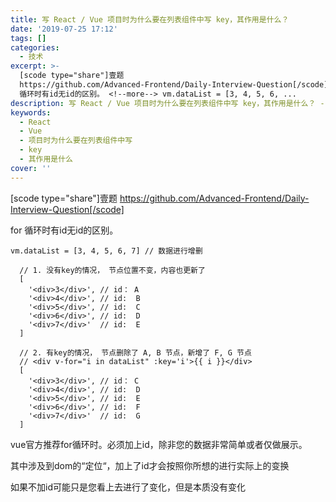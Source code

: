 ```yaml
---
title: 写 React / Vue 项目时为什么要在列表组件中写 key，其作用是什么？
date: '2019-07-25 17:12'
tags: []
categories:
  - 技术
excerpt: >-
  [scode type="share"]壹题
  https://github.com/Advanced-Frontend/Daily-Interview-Question[/scode] for
  循环时有id无id的区别。 <!--more--> vm.dataList = [3, 4, 5, 6, ...
description: 写 React / Vue 项目时为什么要在列表组件中写 key，其作用是什么？ - 详细介绍与实践经验分享
keywords:
  - React
  - Vue
  - 项目时为什么要在列表组件中写
  - key
  - 其作用是什么
cover: ''
---
```


[scode type="share"]壹题 https://github.com/Advanced-Frontend/Daily-Interview-Question[/scode]

for 循环时有id无id的区别。

<!--more-->

```
vm.dataList = [3, 4, 5, 6, 7] // 数据进行增删

  // 1. 没有key的情况， 节点位置不变，内容也更新了
  [
    '<div>3</div>', // id： A
    '<div>4</div>', // id:  B
    '<div>5</div>', // id:  C
    '<div>6</div>', // id:  D
    '<div>7</div>'  // id:  E
  ]

  // 2. 有key的情况， 节点删除了 A, B 节点，新增了 F, G 节点
  // <div v-for="i in dataList" :key='i'>{{ i }}</div>
  [
    '<div>3</div>', // id： C
    '<div>4</div>', // id:  D
    '<div>5</div>', // id:  E
    '<div>6</div>', // id:  F
    '<div>7</div>'  // id:  G
  ]
```

vue官方推荐for循环时。必须加上id，除非您的数据非常简单或者仅做展示。

其中涉及到dom的“定位“，加上了id才会按照你所想的进行实际上的变换

如果不加id可能只是您看上去进行了变化，但是本质没有变化
